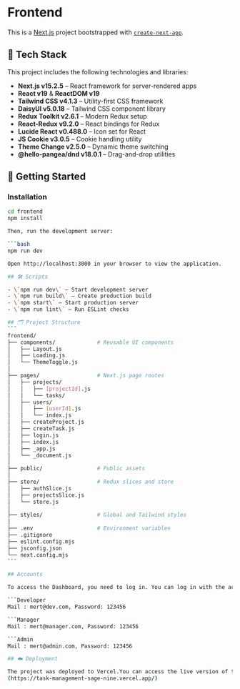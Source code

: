 # Frontend

This is a [Next.js](https://nextjs.org) project bootstrapped with [`create-next-app`](https://nextjs.org/docs/pages/api-reference/create-next-app).

## 🧩 Tech Stack

This project includes the following technologies and libraries:

- **Next.js v15.2.5** – React framework for server-rendered apps
- **React v19** & **ReactDOM v19**
- **Tailwind CSS v4.1.3** – Utility-first CSS framework
- **DaisyUI v5.0.18** – Tailwind CSS component library
- **Redux Toolkit v2.6.1** – Modern Redux setup
- **React-Redux v9.2.0** – React bindings for Redux
- **Lucide React v0.488.0** – Icon set for React
- **JS Cookie v3.0.5** – Cookie handling utility
- **Theme Change v2.5.0** – Dynamic theme switching
- **@hello-pangea/dnd v18.0.1** – Drag-and-drop utilities

## 🚀 Getting Started

### Installation

````bash
cd frontend
npm install

Then, run the development server:

```bash
npm run dev

Open http://localhost:3000 in your browser to view the application.

## 🛠 Scripts

- \`npm run dev\` – Start development server
- \`npm run build\` – Create production build
- \`npm start\` – Start production server
- \`npm run lint\` – Run ESLint checks

## 🗂 Project Structure
```
frontend/
├── components/             # Reusable UI components
│   ├── Layout.js
│   ├── Loading.js
│   └── ThemeToggle.js
│
├── pages/                  # Next.js page routes
│   ├── projects/
│   │   ├── [projectId].js
│   │   └── tasks/
│   ├── users/
│   │   ├── [userId].js
│   │   └── index.js
│   ├── createProject.js
│   ├── createTask.js
│   ├── login.js
│   ├── index.js
│   ├── _app.js
│   └── _document.js
│
├── public/                 # Public assets
│
├── store/                  # Redux slices and store
│   ├── authSlice.js
│   ├── projectsSlice.js
│   └── store.js
│
├── styles/                 # Global and Tailwind styles
│
├── .env                    # Environment variables
├── .gitignore
├── eslint.config.mjs
├── jsconfig.json
└── next.config.mjs
```

## Accounts

To access the Dashboard, you need to log in. You can log in with the account and passwords created for the test below.

```Developer
Mail : mert@dev.com, Password: 123456

```Manager
Mail : mert@manager.com, Password: 123456

```Admin
Mail : mert@admin.com, Password: 123456

## ☁️ Deployment

The project was deployed to Vercel.You can access the live version of the project from this link:
(https://task-management-sage-nine.vercel.app/)
````
